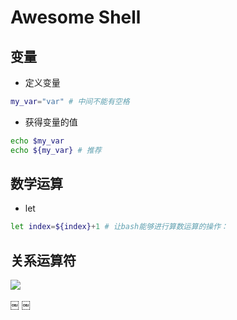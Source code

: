 # Awesome Shell

## 变量

- 定义变量

```bash
my_var="var" # 中间不能有空格
```

- 获得变量的值

```bash
echo $my_var
echo ${my_var} # 推荐
```

## 数学运算

- let 

```bash
let index=${index}+1 # 让bash能够进行算数运算的操作：
```

## 关系运算符

![](Shell/img/relation-operator.png)


￼
￼
